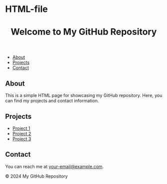 # HTML-file
<!DOCTYPE html>
<html lang="en">
<head>
    <meta charset="UTF-8">
    <meta name="viewport" content="width=device-width, initial-scale=1.0">
    <title>My GitHub Repository</title>
</head>
<body>
    <header>
        <h1>Welcome to My GitHub Repository</h1>
    </header>
    <nav>
        <ul>
            <li><a href="#about">About</a></li>
            <li><a href="#projects">Projects</a></li>
            <li><a href="#contact">Contact</a></li>
        </ul>
    </nav>
    <main>
        <section id="about">
            <h2>About</h2>
            <p>This is a simple HTML page for showcasing my GitHub repository. Here, you can find my projects and contact information.</p>
        </section>
        <section id="projects">
            <h2>Projects</h2>
            <ul>
                <li><a href="https://github.com/your-username/project1">Project 1</a></li>
                <li><a href="https://github.com/your-username/project2">Project 2</a></li>
                <li><a href="https://github.com/your-username/project3">Project 3</a></li>
            </ul>
        </section>
        <section id="contact">
            <h2>Contact</h2>
            <p>You can reach me at <a href="mailto:your-email@example.com">your-email@example.com</a>.</p>
        </section>
    </main>
    <footer>
        <p>&copy; 2024 My GitHub Repository</p>
    </footer>
</body>
</html>
